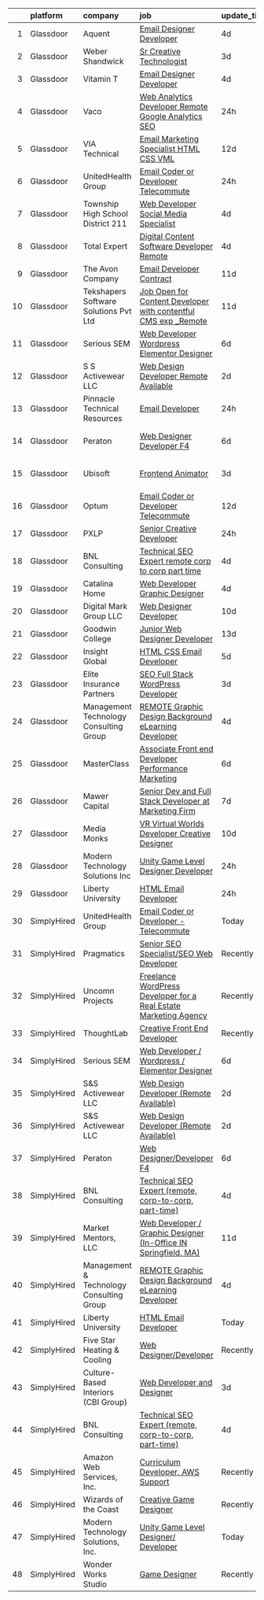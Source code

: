 

|    | platform    | company                                  | job                                                                                                                                                                                                                                                                                                                                                                                                                                                                                                                                                                                                                                                                                                                                                                                                                                                                                                                                                                                                                                                                                                                                              | update_time   | location                 |
|---:|:------------|:-----------------------------------------|:-------------------------------------------------------------------------------------------------------------------------------------------------------------------------------------------------------------------------------------------------------------------------------------------------------------------------------------------------------------------------------------------------------------------------------------------------------------------------------------------------------------------------------------------------------------------------------------------------------------------------------------------------------------------------------------------------------------------------------------------------------------------------------------------------------------------------------------------------------------------------------------------------------------------------------------------------------------------------------------------------------------------------------------------------------------------------------------------------------------------------------------------------|:--------------|:-------------------------|
|  1 | Glassdoor   | Aquent                                   | [Email Designer   Developer](https://www.glassdoor.com/partner/jobListing.htm?pos=112&ao=1110586&s=58&guid=0000018335b219c8926ed37d4eee8777&src=GD_JOB_AD&t=SR&vt=w&cs=1_f7f90faf&cb=1663053208691&jobListingId=1008127103959&cpc=FAE5E775D180B2FB&jrtk=3-0-1gcqr46jbjcbe801-1gcqr46jsg4e6800-d728f7b1044b615c--6NYlbfkN0DMrcEu7yrtATojKJA7cEzGQ3FdRGWLh0CZQInL4ECGI9gD0Wolx9R2v-Aex0-GK04LMXPURfGGnNi5uqQzFCg0hF2TYxmKGToa-C7itZzGO5PLQDVPaX3gxMtS-lBcSLPRUoR54mHyaQGwU7jJFUzGc3p3xB49LrIbkPamR03ue9fCh9tibOkpJUj2qP0Zp5Fy2m2lUUSw4YN7v7MeQoNgFZo5HpiN35c-kMcsEnYapVhaRK8KCalfcucni8HEe2_CSiQz9z-r4eWoslS09iMo6FecTln9eHhMiRbrdP7Pag5WX4B_zCekpk-xJpnOyDE4ZYT0ko8r4wBfr_5RrCsFtt7ETBEw8aBZQYz1N992h638leUhEzFn9_K89YZEPyJYfYmS-JFtg_PTyfNBYGuMJ84LpdZeKY3XGLbe60vzU10j_tT2VNRumVfHmBPzhH22k_ogq21bzw%3D%3D)                                                                                                                                                                                                                                                                                                                                     | 4d            | Richmond, VA             |
|  2 | Glassdoor   | Weber Shandwick                          | [Sr Creative Technologist](https://www.glassdoor.com/partner/jobListing.htm?pos=130&ao=1136043&s=58&guid=0000018335b219c8926ed37d4eee8777&src=GD_JOB_AD&t=SR&vt=w&cs=1_8f750173&cb=1663053208692&jobListingId=1008129731799&jrtk=3-0-1gcqr46jbjcbe801-1gcqr46jsg4e6800-595880e217b838c7-)                                                                                                                                                                                                                                                                                                                                                                                                                                                                                                                                                                                                                                                                                                                                                                                                                                                        | 3d            | New York, NY             |
|  3 | Glassdoor   | Vitamin T                                | [Email Designer   Developer](https://www.glassdoor.com/partner/jobListing.htm?pos=114&ao=1110586&s=58&guid=0000018335b219c8926ed37d4eee8777&src=GD_JOB_AD&t=SR&vt=w&cs=1_955e3bda&cb=1663053208691&jobListingId=1008127048026&cpc=654405A9B1E0A9F5&jrtk=3-0-1gcqr46jbjcbe801-1gcqr46jsg4e6800-133ecd7508e94749--6NYlbfkN0DMrcEu7yrtATojKJA7cEzGQ3FdRGWLh0CZQInL4ECGI6k5tN82kdM0cJmh4vC7GggQS4YCC-NAfmmCq-zKxC88tLTQBFUkf4I31SaWKtwIQjq_gVD_4PSldorTX0RxkmXVZBnJxyvYmxjhFieFRy7XxphD9O1ucpkG2qtflqZfJfhj5XChUwltbNlHBGSqnWjo3MU1JGjwRGBms57Ot8o4ErKnGnHgFe2z0wPI13ilaKUrzU2gr1NzHgSRw47w_pIfaurc4rP5G4vDRCBDhnyZRbMI02HtA9IgJ0-tbPXqlHi0ucmHyMRUB0ynFOqjBb21M5ZZqpfBKlm2zOWoyFOUHmcRNeKeH366ajxCsUa3gEZ8fb6DeRA0vOPBcBgjSosYMqiuFYrm7GIaQHUFU7GCJx1F73CIGfP4PRxU0HSxuDblnlkRj7X5VwqVTZWy1VZsmes8lFiq5aw1TdYkFXWgFdgYiLPAn4Tcv8sLFjFuTg%3D%3D)                                                                                                                                                                                                                                                                                                     | 4d            | Richmond, VA             |
|  4 | Glassdoor   | Vaco                                     | [Web Analytics Developer   Remote   Google Analytics SEO](https://www.glassdoor.com/partner/jobListing.htm?pos=111&ao=1110586&s=58&guid=0000018335b219c8926ed37d4eee8777&src=GD_JOB_AD&t=SR&vt=w&ea=1&cs=1_c251584b&cb=1663053208691&jobListingId=1008134555657&cpc=3DB599BF2F4828F0&jrtk=3-0-1gcqr46jbjcbe801-1gcqr46jsg4e6800-7ccc0220a1fe731c--6NYlbfkN0D_sybMACCpf9B-677oK5j6rPldVB6BlrVvFjO_o-GJZbzuF-qh4PxErFUqfUsv_6vXrVyNaVmJE0ot7G2TDITx_iaZeHWGlYAjqBBwl4IxuctF-OI2coy6g4yuOe0TbEuWET8c1We2YFFrVANmcXyQD5tSZWrD75i8XHvuWLgbZ7bYRmW1pBq1KUloM0yVF-mbRl_VVCXUxb9SpkD8DPfDh0tspFUS7D92Gvef_b38O4eTnSXKyR2smM9vuzoLjGZYA4e49S8sonJL75xopwl5eoL7EgfBMgDkWiXnZEdqD_yim1ZUy3uftWo17-k2Bs7nj3gLtliudqbElT6iMnpuv7Pjy46BtcXunHMgteMbtYFDpFwVvVBex_QWbwrgEDEGdhqt76gI74kDwy32Ed4PyPZeevAYYAT00FY4D6-aUJmOgRnWLZ6Pc7dfjVqZmFmlkIF6r1sPOKqg8vCKYXs7XTs6V-vYb5sIWLp50_3LzWQ7LCcmeGMmcO151sBVM9ACinEPH_-uEtxBpYsnrwmmKpOsAx96zPAgAoCfsU9w69p7tXuDu8iz)                                                                                                                                                                                               | 24h           | Richmond, VA             |
|  5 | Glassdoor   | VIA Technical                            | [Email Marketing Specialist  HTML  CSS  VML ](https://www.glassdoor.com/partner/jobListing.htm?pos=109&ao=1110586&s=58&guid=0000018335b219c8926ed37d4eee8777&src=GD_JOB_AD&t=SR&vt=w&ea=1&cs=1_da8fd7c6&cb=1663053208691&jobListingId=1008106177694&cpc=34670CD602BE5E55&jrtk=3-0-1gcqr46jbjcbe801-1gcqr46jsg4e6800-a7b269db53e92351--6NYlbfkN0DiMOjtWe4T5v3kAjl8_2bayrJS56UUlntEwXslP8cANY48OY_wSkTvA2xp4BkUxfc-0SJDK8YWz_8RiUcQc6IgiXLzEtdd8hHZ9AGkF3JwasucB1Ts6R5QsAtXRi9zIUpT_HqQbx0QAi6DTNV_7ddAE4nZK7aZ6_cbJfFtruoXrhFPG3p_NjQINC6_wlzgxXK1WTG6YS5YbljH2eim1NKak0QSXZ4I3wO-Jq0IDYv3gs7FlWgNAHzcJh6CmgDorJyGttgayksxNmwit4rifi983r4U5eGJmPSfUTvRFH9WU_p2hRsh7KO_dbNOjz-klE0IRrcPeNRFULxOeFTKc6_o-vEJDB6RbNS2SJXTnphz8QLJaxQ24v4xfvrYd0it3dxrifaO31XeU7yIxvISQ4y_V7T9WAs8frDazsZuedpfd1t_sO_h1fxE_LHJKaDXo8BHIPdzGxYMV-pZRpuJ-Wgpq4ydkKYmyQM_agbgAwpbJIwU0qfYvpUsx0uWp5Uduuf0-xMgDcRPcvM1FN9Rkp3LyCdtfwENNhAkHZuMT7aYrQ%3D%3D)                                                                                                                                                                                                               | 12d           | San Diego, CA            |
|  6 | Glassdoor   | UnitedHealth Group                       | [Email Coder or Developer   Telecommute](https://www.glassdoor.com/partner/jobListing.htm?pos=108&ao=1110586&s=58&guid=0000018335b219c8926ed37d4eee8777&src=GD_JOB_AD&t=SR&vt=w&cs=1_750d4711&cb=1663053208691&jobListingId=1008135406273&cpc=1CBFC3E34E2A31FF&jrtk=3-0-1gcqr46jbjcbe801-1gcqr46jsg4e6800-22846350d42babbc--6NYlbfkN0C8O9VKdOj_1Zh75e9_CvYhSsWVxS1Pvi5WUWhsf4w7FIc3O6B0uG3lJX_pnfU2y8gje_bX1bD6hozawX-Kzh8ada5Q8HSIa-_xf1f_bNuhmxzIvAGB2_LmjiPBihcDlw3uQ9zbY6HbBd0y1l_s7lpA7qB-TeHfKfGYys3fCIeaISZT6Ig4MUAQA59zX2j3FrQN9WS0BAEU2hmtFngr9Y8PQYgqURIMAwS2UBRmFEtSzM45Y0iYuCCMWH85NHcBzlunsbMBO3Bnj3D-iDvFf6XFTqzJKBIhzxRnZ--hm_rW5DpgAswm_rY8RskLhV_TomTUsIb4YXFyZu5Vhl4bBT2f_eu7W_AoM0w1SxFzRBjYepQuFts7PMW69ht5pdJLepIb47hQm-AS5oLOac4lNuslgY-xsF64twkw-nqQ6Knibq7MMBYa0taxZP82dq2gK4Y%3D)                                                                                                                                                                                                                                                                                                                                       | 24h           | Eden Prairie, MN         |
|  7 | Glassdoor   | Township High School District 211        | [Web Developer  Social Media Specialist](https://www.glassdoor.com/partner/jobListing.htm?pos=106&ao=1110586&s=58&guid=0000018335b219c8926ed37d4eee8777&src=GD_JOB_AD&t=SR&vt=w&ea=1&cs=1_98f6ed0b&cb=1663053208691&jobListingId=1008126791574&cpc=A0032DE20586B9BD&jrtk=3-0-1gcqr46jbjcbe801-1gcqr46jsg4e6800-31c2bc176e2bcbab--6NYlbfkN0BvRTtPYviBXXga901bZda-x9dVbr3mkLrPNoe7KgsTz68QsHh34GSM90vVwyTaEndtYI0pe953W1rkkBGAbyuAKY_ZszoiwJmg3JbfF4AW655q9sZlWK9uJIjd_GGvixM2nNpmP1A7p0parvgProH3THElPIkKORt04eYR36BtKMpoYfce3ruRcMIp8qQ43LWBEzqwOWtcs47c_Ft6NH-t2OUfgsuPOE8ETL3Z-Si2WcbFU2qQF_rz0nsFc1CipfYMw1ifbnb2x-oI6xeT0BL80tkQoASMg9rb1dFH8IVmhmANMBQGy-Q-smY2SMA1VL3ddqgC3TlgdH6OnaQjH3GsFbkfT2-5vMg59U-5mElvYoeVhP9VS1CnG4HsTZzoXzZlZtGzy5I54LEUk6h4dbu2I9MAhdUCviqm3oPMz51V6J3TvU30eKd24i9o1ghqZecXFcQ5T7_SCifdapjIYVN0zyC6tcnb6EsYlRuISs3K922uziAlU3YE97_VhcAfo-QIs2j4ESoy5Q%3D%3D)                                                                                                                                                                                                                                                    | 4d            | Palatine, IL             |
|  8 | Glassdoor   | Total Expert                             | [Digital Content Software Developer  Remote ](https://www.glassdoor.com/partner/jobListing.htm?pos=124&ao=1136043&s=58&guid=0000018335b219c8926ed37d4eee8777&src=GD_JOB_AD&t=SR&vt=w&cs=1_423880a6&cb=1663053208691&jobListingId=1008127228168&jrtk=3-0-1gcqr46jbjcbe801-1gcqr46jsg4e6800-5008ee07758a40da-)                                                                                                                                                                                                                                                                                                                                                                                                                                                                                                                                                                                                                                                                                                                                                                                                                                     | 4d            | Remote                   |
|  9 | Glassdoor   | The Avon Company                         | [Email Developer  Contract ](https://www.glassdoor.com/partner/jobListing.htm?pos=122&ao=1136043&s=58&guid=0000018335b219c8926ed37d4eee8777&src=GD_JOB_AD&t=SR&vt=w&cs=1_80bf4e88&cb=1663053208691&jobListingId=1008111638221&jrtk=3-0-1gcqr46jbjcbe801-1gcqr46jsg4e6800-f104243793139f35-)                                                                                                                                                                                                                                                                                                                                                                                                                                                                                                                                                                                                                                                                                                                                                                                                                                                      | 11d           | New York, NY             |
| 10 | Glassdoor   | Tekshapers Software Solutions Pvt Ltd    | [Job Open for Content Developer with contentful CMS exp _Remote](https://www.glassdoor.com/partner/jobListing.htm?pos=126&ao=1136043&s=58&guid=0000018335b219c8926ed37d4eee8777&src=GD_JOB_AD&t=SR&vt=w&ea=1&cs=1_016d73bd&cb=1663053208691&jobListingId=1008110713768&jrtk=3-0-1gcqr46jbjcbe801-1gcqr46jsg4e6800-afc90abcfa10becb-)                                                                                                                                                                                                                                                                                                                                                                                                                                                                                                                                                                                                                                                                                                                                                                                                             | 11d           | Remote                   |
| 11 | Glassdoor   | Serious SEM                              | [Web Developer   Wordpress   Elementor Designer](https://www.glassdoor.com/partner/jobListing.htm?pos=117&ao=1136043&s=58&guid=0000018335b219c8926ed37d4eee8777&src=GD_JOB_AD&t=SR&vt=w&ea=1&cs=1_63b2c1e3&cb=1663053208691&jobListingId=1008120875633&jrtk=3-0-1gcqr46jbjcbe801-1gcqr46jsg4e6800-47c965003bdd69a0-)                                                                                                                                                                                                                                                                                                                                                                                                                                                                                                                                                                                                                                                                                                                                                                                                                             | 6d            | Remote                   |
| 12 | Glassdoor   | S S Activewear LLC                       | [Web Design Developer  Remote Available ](https://www.glassdoor.com/partner/jobListing.htm?pos=104&ao=1110586&s=58&guid=0000018335b219c8926ed37d4eee8777&src=GD_JOB_AD&t=SR&vt=w&ea=1&cs=1_58080afa&cb=1663053208690&jobListingId=1008131212019&cpc=FA84DF7EA1EC2398&jrtk=3-0-1gcqr46jbjcbe801-1gcqr46jsg4e6800-e77e0e5672b8281f--6NYlbfkN0Ajr136nt6A_LHOZ7dazkZBMRVGXfFx1UH3hXSlGZi78qV2vh4IIPaG56QxCFgA56BicBY0oInP0QPYJd4kFVbc7huEHz1FXVqLxP8gElzXxfnWXkWC5Tk3amEWpKQOdd2DP_B235foqRfXk2sCy5zcr5ta9uztYyWr8zoLSfktUae741wAEOImCxf8e0o5q_ycQgCe-ixKA06BIbumOe5BLPPJtlkagwve9y4va0OfsQAKsxCenDo-e0egBF_YeVmTaHsb1PpDIcNUdie1VUc4nofiiVx9ioeJbrgl3mPMbjFFZDlosBGgWFYCjRGs7CFgXEkx0tAEchk48_f6QV1kQBWlHfi6p4R1uADNQACdNoaEhVaoBhylo8qSUnk1HBYhpElxCtNgTOX3n5usvymAeQxyzTRzdB6N1cCDdZGjGz9mqITKDX_a4RxI6ravHsQVunFIcVzkehJlgoEinb-MMODjv7M4hiLCtNVlcp-bMy1PZki6yfBKgGCjRkimdY5Voec5kzmw__g5wb1-UqOx93hVPmCkpYEZVLUVkrznZhi1kot5UloXs590guUuv84OvKlMMfoEwg3iyWNTsUEWt0xtxSNIQ0OEFJPhGHx3Uv35y7y78VsmRTTEnKfQclcKqeSzup4mEYzI28cEwLLCWHDBmiiDEFmOmtCyoncZdk9bU5qo_EJdZZBVTkJXTI2IFocWYytvQhPa5xvQ9aOKfKJP_M9KEYh3zVnk1ml6ZJ0xiqFISQdKcTBmVyTnJD4%3D) | 2d            | Bolingbrook, IL          |
| 13 | Glassdoor   | Pinnacle Technical Resources             | [Email Developer](https://www.glassdoor.com/partner/jobListing.htm?pos=121&ao=1136043&s=58&guid=0000018335b219c8926ed37d4eee8777&src=GD_JOB_AD&t=SR&vt=w&ea=1&cs=1_6a6b8450&cb=1663053208691&jobListingId=1008135431329&jrtk=3-0-1gcqr46jbjcbe801-1gcqr46jsg4e6800-467acc5b7792dd84-)                                                                                                                                                                                                                                                                                                                                                                                                                                                                                                                                                                                                                                                                                                                                                                                                                                                            | 24h           | Dallas, TX               |
| 14 | Glassdoor   | Peraton                                  | [Web Designer Developer F4](https://www.glassdoor.com/partner/jobListing.htm?pos=125&ao=1136043&s=58&guid=0000018335b219c8926ed37d4eee8777&src=GD_JOB_AD&t=SR&vt=w&cs=1_9ae4c745&cb=1663053208691&jobListingId=1008120923363&jrtk=3-0-1gcqr46jbjcbe801-1gcqr46jsg4e6800-d5bd3d771386e28f-)                                                                                                                                                                                                                                                                                                                                                                                                                                                                                                                                                                                                                                                                                                                                                                                                                                                       | 6d            | Stennis Space Center, MS |
| 15 | Glassdoor   | Ubisoft                                  | [Frontend Animator](https://www.glassdoor.com/partner/jobListing.htm?pos=129&ao=1136043&s=58&guid=0000018335b219c8926ed37d4eee8777&src=GD_JOB_AD&t=SR&vt=w&cs=1_996b7c40&cb=1663053208692&jobListingId=1008130382379&jrtk=3-0-1gcqr46jbjcbe801-1gcqr46jsg4e6800-4983d4bb94ce4304-)                                                                                                                                                                                                                                                                                                                                                                                                                                                                                                                                                                                                                                                                                                                                                                                                                                                               | 3d            | San Francisco, CA        |
| 16 | Glassdoor   | Optum                                    | [Email Coder or Developer   Telecommute](https://www.glassdoor.com/partner/jobListing.htm?pos=119&ao=1136043&s=58&guid=0000018335b219c8926ed37d4eee8777&src=GD_JOB_AD&t=SR&vt=w&cs=1_1adfa6ff&cb=1663053208691&jobListingId=1008108432514&jrtk=3-0-1gcqr46jbjcbe801-1gcqr46jsg4e6800-5f280c8fd2eb9836-)                                                                                                                                                                                                                                                                                                                                                                                                                                                                                                                                                                                                                                                                                                                                                                                                                                          | 12d           | Eden Prairie, MN         |
| 17 | Glassdoor   | PXLP                                     | [Senior Creative Developer](https://www.glassdoor.com/partner/jobListing.htm?pos=116&ao=1136043&s=58&guid=0000018335b219c8926ed37d4eee8777&src=GD_JOB_AD&t=SR&vt=w&cs=1_9120f592&cb=1663053208691&jobListingId=1008133756210&jrtk=3-0-1gcqr46jbjcbe801-1gcqr46jsg4e6800-eedb7801ac1ddd92-)                                                                                                                                                                                                                                                                                                                                                                                                                                                                                                                                                                                                                                                                                                                                                                                                                                                       | 24h           | San Diego, CA            |
| 18 | Glassdoor   | BNL Consulting                           | [Technical SEO Expert  remote  corp to corp  part time ](https://www.glassdoor.com/partner/jobListing.htm?pos=103&ao=1110586&s=58&guid=0000018335b219c8926ed37d4eee8777&src=GD_JOB_AD&t=SR&vt=w&ea=1&cs=1_2e75bd6b&cb=1663053208690&jobListingId=1008125956128&cpc=B101C867B3EF2D75&jrtk=3-0-1gcqr46jbjcbe801-1gcqr46jsg4e6800-47594a9c03d0d9ee--6NYlbfkN0C_eQCgnQ3dunn2kgXxy7uUxBB8Rm9uGSd45wqHXb30Yhouy9iaZ5tM-buZODdeWhkxcLZ-P8HpVwdiJJkDZwZdqfCN6nBcd16_TJfDogr1G06Jkw1xVd5RFtOvPKtffE1EIfYg4PMn3sFvUuwX5OwMAQzJ6VlzbU0P-e1WfYEJzV9Zh64upAZHuyvp5KUUER0VDIZo7X3WaX5VfelcZ8ys0NMH2LBbMt9aFqEwaFfUMotdjRicpsbTsqXcIcuUk575ONc4CLNdLtnHXV6oDs7rFvvE3EWTONonwPbtYWrQq3wT3JmYVAPYw65YW-LhpXK60z16tuVj-JnPn4zcVkRpyMioF9OVl1R1jwM4sZQLkYaeKRVQZW9HZdb4dN0XeFwShSluAQU2EYJ2sdp8m_LxMOjxddUCVh_SqHAOSnTWs0DLs4EB59-TS3NsEL0Onj7r2hiddBguwpnxnct10CgS9njsoSyhjy8hhkGIiXflYjuGOiFqt78zSyX4LwokU0A%3D)                                                                                                                                                                                                                                                  | 4d            | Remote                   |
| 19 | Glassdoor   | Catalina Home                            | [Web Developer Graphic Designer](https://www.glassdoor.com/partner/jobListing.htm?pos=105&ao=1110586&s=58&guid=0000018335b219c8926ed37d4eee8777&src=GD_JOB_AD&t=SR&vt=w&ea=1&cs=1_b9cad61a&cb=1663053208690&jobListingId=1008126744238&cpc=59DEFF8D475298C3&jrtk=3-0-1gcqr46jbjcbe801-1gcqr46jsg4e6800-e853527e115b99b9--6NYlbfkN0C2jZJFrLxaPA0GelnsGYXGIqBCI4fxbylvGcZVymefRVHTge5Vuj8fmjk9WeL_qMAglPTVIaoVPsSBLS28IXChoGYeq-UQtzX_TJY9-6q5LtESYZh4jxehow0o9lDjnHX9wN9ZBMJcNgKm6f1s_0LhC4kjYiGbTFXChbRwEYeC-xWSKCL9BrSwtreZAJ8rYO6X3eiITfqIksYTT6ODPZmPW9wEwMrPVxhQwUL6Y4mVAptDBFjSWYmtBn5T8RkhIU-tTctk0flyZTaJJXV8_-Cy7LVjWKx2TMaqeifIbSXOnvrZjlFATeaHc63Q0-t31NWqpJ56xB51Z5Wlje80urK0XwJvK135-hhBMoRRJMwuXcDTZ-5_-uBlX6lXoGCAGvO3iQSlePmSwIQvFUz5BfASptVuUxiC_D-xqIP_kaQtnJquoy6wjup7mEfK8GdA5kZOvpTuQS6_HC14vfXeU7G5FDrvWpU7baZUrDanm4oGoo9F3sqeFVBzXU1jwgIN4jU%3D)                                                                                                                                                                                                                                                                          | 4d            | United States            |
| 20 | Glassdoor   | Digital Mark Group LLC                   | [Web Designer Developer](https://www.glassdoor.com/partner/jobListing.htm?pos=102&ao=1110586&s=58&guid=0000018335b219c8926ed37d4eee8777&src=GD_JOB_AD&t=SR&vt=w&ea=1&cs=1_702e0493&cb=1663053208690&jobListingId=1008114370558&cpc=55FC80EBF760BBE8&jrtk=3-0-1gcqr46jbjcbe801-1gcqr46jsg4e6800-6828cf6de63f7dc1--6NYlbfkN0ANkou4taVk2XZZ848dRfo5kKh06_3FAnany_4ItHTq-u6JcicZqWFbHbAxD0ssval1uFKr5hjroKk-voQEJfLVfjOS1uxmnHK5o9zB5WB_W38-GmKH85zuUArPfKNnqi5EucZBCpaZUSBgLt-J-gcdNl8sDK17kpXmpyKs7WEpLczd0bRzTN8gOeg1b1Lqt5WQCos5o4dLV8IWI7Kq1P2CK88MLVTdBTK2SAOc5rveULchsWnBx3tOKqFjqyEqmwzmnBIgSFSEcnOnWgR33LIgbi017Mf1A6kO1PJ1Ux2JBebtXBpsal-olsOaf2SmExRzPew88vA4O7OCqZqrp6__T5gImmgSHacKxM_DRJPxEKeSpG6vM3swDn2nNsT7VIK7cPJgclT5iZ6nEOQqO4O6apUffP1KwlcXTgzGFXHQPSFctBo_aeotTs5u7_tOfk8ufiewBcOw3XRYZcUOcxGUWzL81xIGbm5T4nOM9Ez5gmI1E3_jTPHrcTB_XS6n3mo%3D)                                                                                                                                                                                                                                                                                  | 10d           | Beaverton, OR            |
| 21 | Glassdoor   | Goodwin College                          | [Junior Web Designer Developer](https://www.glassdoor.com/partner/jobListing.htm?pos=127&ao=1136043&s=58&guid=0000018335b219c8926ed37d4eee8777&src=GD_JOB_AD&t=SR&vt=w&cs=1_bfd3c7dd&cb=1663053208691&jobListingId=1008104280295&jrtk=3-0-1gcqr46jbjcbe801-1gcqr46jsg4e6800-52d292b410d12378-)                                                                                                                                                                                                                                                                                                                                                                                                                                                                                                                                                                                                                                                                                                                                                                                                                                                   | 13d           | East Hartford, CT        |
| 22 | Glassdoor   | Insight Global                           | [HTML CSS Email Developer](https://www.glassdoor.com/partner/jobListing.htm?pos=113&ao=1110586&s=58&guid=0000018335b219c8926ed37d4eee8777&src=GD_JOB_AD&t=SR&vt=w&cs=1_58bc0b52&cb=1663053208691&jobListingId=1008123851405&cpc=2CAED5C921A5F994&jrtk=3-0-1gcqr46jbjcbe801-1gcqr46jsg4e6800-2bb26e53df401d6e--6NYlbfkN0BKkHZu3wF05EeDimN_p6sYpKCMArvwa95YdH7UpkaBCqc7l59Erwqcl-ZxWPl_M-kOqp5g47M4lDTLA9QWPY8GVtcc5XMeFW-fO1w-LLs1gMDn2roTG1J9Q4HzZE-9ZrOazbX_1T8hdOGnWKEFIEf_xeEjHxa2TEEZsdV2ushupT21pLb_owYysJI2OMXRUifrQo6rjSJ0_35NMjYkdlP2EsT9xv_oWHT2INQyZ_fz9Jpxdvr2qcZp5ztvBeD9YuG2rpjE4sp6B5GLw4HHzIJso5sCZPUiVUg7pYiBZtF0WfgUxOf0vlzLcCzD0z6vJDkwAPkM-CN4bQ3u0tK_9yaB642S2KZcR4u2VYz86m_LyX46lfSW5dgx18CO8_aelHrsHsmdANsQu8uA3ZwKD83fe43RSDW1tC8TO1MIQsZPI2qCYhNUHq3UAJB-OU_atRI1Lw_Os-TZtvYSEZwPUWq0cImYhrS8oK_ah6RNBJEc6Q%3D%3D)                                                                                                                                                                                                                                                                                                       | 5d            | Seattle, WA              |
| 23 | Glassdoor   | Elite Insurance Partners                 | [SEO Full Stack WordPress Developer](https://www.glassdoor.com/partner/jobListing.htm?pos=110&ao=1110586&s=58&guid=0000018335b219c8926ed37d4eee8777&src=GD_JOB_AD&t=SR&vt=w&ea=1&cs=1_d0e75473&cb=1663053208691&jobListingId=1008128924088&cpc=155EB9D5185558AF&jrtk=3-0-1gcqr46jbjcbe801-1gcqr46jsg4e6800-f34b12219d163dd2--6NYlbfkN0B4jp5mfsiLEiFpPCxOna81i2z6rJx9ZIZWhVZJ6SFnYUGkCbq1OB_b66yE1zGRLQikOHSVrjg7EkZWifK1I5qpRAVxXBDIIViP56r0IwEOrvLSBHjeagFhamrb1XFHNFAvdHMX_-comMnbUtOXozBveEob8heR9GAJVNgAFYUJ3jxt0LkTltBo8hoISCdy4uNHHVmbnBigfiTqa47nz7YIfW7qQeaF-sJvV2FlHIHs1kUhvypaoIA2VbROd9_ieoe9TaL9TZlhYlnZ5WCkHNxgfAsAm3szm9asGftzACmnM4AXJLKqI-dtlQV4Cx-X6RkXc2mrr2GJqi0qvSHp97D6WNc4Yvz9_xVf2wCi1w42Q6NO-cLT9Ly-p25eXy7XD9AWM-N8w6FtC7SLFNPT69yoEQKVM4StxT2hrYyjtIcH_8Fe227Ryle8ZpkQowMwth9kjGQedeqJkSj0g8nxrBAn6m1bpZrXSMzrIczZXNzZzTfcXYa0vXXbL_TQsrpexpo%3D)                                                                                                                                                                                                                                                                      | 3d            | Remote                   |
| 24 | Glassdoor   | Management   Technology Consulting Group | [REMOTE Graphic Design Background eLearning Developer](https://www.glassdoor.com/partner/jobListing.htm?pos=123&ao=1136043&s=58&guid=0000018335b219c8926ed37d4eee8777&src=GD_JOB_AD&t=SR&vt=w&ea=1&cs=1_1e2ecded&cb=1663053208691&jobListingId=1008126666388&jrtk=3-0-1gcqr46jbjcbe801-1gcqr46jsg4e6800-f1df213506217043-)                                                                                                                                                                                                                                                                                                                                                                                                                                                                                                                                                                                                                                                                                                                                                                                                                       | 4d            | Baltimore, MD            |
| 25 | Glassdoor   | MasterClass                              | [Associate Front end Developer  Performance Marketing](https://www.glassdoor.com/partner/jobListing.htm?pos=118&ao=1136043&s=58&guid=0000018335b219c8926ed37d4eee8777&src=GD_JOB_AD&t=SR&vt=w&ea=1&cs=1_97d7ce02&cb=1663053208691&jobListingId=1008120927695&jrtk=3-0-1gcqr46jbjcbe801-1gcqr46jsg4e6800-ba7dc594296522ae-)                                                                                                                                                                                                                                                                                                                                                                                                                                                                                                                                                                                                                                                                                                                                                                                                                       | 6d            | San Francisco, CA        |
| 26 | Glassdoor   | Mawer Capital                            | [Senior Dev and Full Stack Developer at Marketing Firm](https://www.glassdoor.com/partner/jobListing.htm?pos=101&ao=1110586&s=58&guid=0000018335b219c8926ed37d4eee8777&src=GD_JOB_AD&t=SR&vt=w&ea=1&cs=1_b9014bcc&cb=1663053208690&jobListingId=1008118949504&cpc=AD83F33F617EC596&jrtk=3-0-1gcqr46jbjcbe801-1gcqr46jsg4e6800-1073e5773866655b--6NYlbfkN0BzyIYrTMR_AjNKh_kvAG8N613gtHPANQ3sdLTkrtBd-xoNshQoLJljG5LGTFOBz0XgnGPkInm1QyVRzwhKcaMw1lQ2emXWTGze3rmnmzOLUucJ4k-c58iDjY1OrydMVvXRXB-Vg3aNKb2e3B6Vy2DcD6P3m_29_M8OMxNiwQ2KA88cY4UXbj3QoS7XpJELSJeVfPkfAHtAueA-k4SRH6wpBMkPWPDjxi1OdIWb_6Lus2Wzpn9ES2dImTrukV8lQD_gGdLfq_RtsAgSa-87flJwsZNLlp8d88KDw5JEv5YYdphk9AjhQTSHiPxZGVX9vWe0Rb79xC72Px1GoVYmx3dhDM0A1f1QkTymkmllaTwsyZ1fv6wyaZ7Du0t2NU2vTSjHsJqFIjggaE4bsJPKEepKLt63X0zbNEwgzPh_wrmjke6vQZudqXA159VQdQYXlnqsnaHUuCclvJdnAULDO5wBqLKy6TA_jGhuMFBAB0_hFev3NB8oLO4E0eppP00sgpGEzO4g9T092g%3D%3D)                                                                                                                                                                                                                                     | 7d            | Clearwater, FL           |
| 27 | Glassdoor   | Media Monks                              | [VR  Virtual Worlds  Developer   Creative Designer](https://www.glassdoor.com/partner/jobListing.htm?pos=120&ao=1136043&s=58&guid=0000018335b219c8926ed37d4eee8777&src=GD_JOB_AD&t=SR&vt=w&cs=1_a46e5557&cb=1663053208691&jobListingId=1008114354203&jrtk=3-0-1gcqr46jbjcbe801-1gcqr46jsg4e6800-0c56eab86d8307d5-)                                                                                                                                                                                                                                                                                                                                                                                                                                                                                                                                                                                                                                                                                                                                                                                                                               | 10d           | New York, NY             |
| 28 | Glassdoor   | Modern Technology Solutions  Inc         | [Unity Game Level Designer  Developer](https://www.glassdoor.com/partner/jobListing.htm?pos=107&ao=1110586&s=58&guid=0000018335b219c8926ed37d4eee8777&src=GD_JOB_AD&t=SR&vt=w&cs=1_8b8d4fd2&cb=1663053208690&jobListingId=1008133462397&cpc=1CBFC3E34E2A31FF&jrtk=3-0-1gcqr46jbjcbe801-1gcqr46jsg4e6800-c0124ec80277b18e--6NYlbfkN0C26OT7h5zXl7z1yVTYwN1d43osiYS9hmGqw_eY7i5KFzRWaSyxghJjTLzNEsEWeJgpRDnySrQh1dOm1zbt9sAmEuB6tJ_jWiwBwri0Be54ow_XgP_IHm4xduo53r4FqF9xxnDpLRo2h4STyAVYDXfsORl6EIkHYAyx5ngIY2U5oHdnGsRq8ZTWIUYR-kSWxf-cC1jcjLqoKYKAAWn3qloV-_NvzBACXL6E9hu9AsoaF4cK5AL7aYj1g0MJoKNeVSfiQHYOL4dJu97OUv2mi9OiHdAtv4dsO4AcHe_Vl-Kd1h3u_abwgonSW-Ql66-hFk4Vf7sI93OPnRWoXFl2Uog8x36Zcm2GaDO1cc0rODIHwHJxbfH-Lfw3ci3MElK0YxheoNE4N8YxCsL0lwozC6s3A87Wh3O8vDJYpa4L3quO5qptRuGSC800)                                                                                                                                                                                                                                                                                                                                                       | 24h           | Huntsville, AL           |
| 29 | Glassdoor   | Liberty University                       | [HTML Email Developer](https://www.glassdoor.com/partner/jobListing.htm?pos=115&ao=1136043&s=58&guid=0000018335b219c8926ed37d4eee8777&src=GD_JOB_AD&t=SR&vt=w&ea=1&cs=1_716475b5&cb=1663053208691&jobListingId=1008133875364&jrtk=3-0-1gcqr46jbjcbe801-1gcqr46jsg4e6800-c48ae9aaa1031310-)                                                                                                                                                                                                                                                                                                                                                                                                                                                                                                                                                                                                                                                                                                                                                                                                                                                       | 24h           | Remote                   |
| 30 | SimplyHired | UnitedHealth Group                       | [Email Coder or Developer - Telecommute](https://www.simplyhired.com/job/GHCmVeh6A5vLx4Vf5gJbf3ju5IT-5cea2saQtH4q_AhXjuqXCaoGYA?q=creative+developer)                                                                                                                                                                                                                                                                                                                                                                                                                                                                                                                                                                                                                                                                                                                                                                                                                                                                                                                                                                                            | Today         | Eden Prairie, MN         |
| 31 | SimplyHired | Pragmatics                               | [Senior SEO Specialist/SEO Web Developer](https://www.simplyhired.com/job/YThmy1pqQZWCN6NpVm6jm_YsyMddiBHbrB2fuFAy04LBN_GxOXbL2A?q=creative+developer)                                                                                                                                                                                                                                                                                                                                                                                                                                                                                                                                                                                                                                                                                                                                                                                                                                                                                                                                                                                           | Recently      | Washington, DC           |
| 32 | SimplyHired | Uncomn Projects                          | [Freelance WordPress Developer for a Real Estate Marketing Agency](https://www.simplyhired.com/job/JugjPpAxHoBf58U4pvX9y7DfgVl_11tcs7uc7GrK4LL8gXkbqaP_nQ?q=creative+developer)                                                                                                                                                                                                                                                                                                                                                                                                                                                                                                                                                                                                                                                                                                                                                                                                                                                                                                                                                                  | Recently      | Arizona                  |
| 33 | SimplyHired | ThoughtLab                               | [Creative Front End Developer](https://www.simplyhired.com/job/mgyrVi9xGEdxnGefTgk-b1MEAbWAmB7-1ZjyK984IfKjhJP0_X6Krg?q=creative+developer)                                                                                                                                                                                                                                                                                                                                                                                                                                                                                                                                                                                                                                                                                                                                                                                                                                                                                                                                                                                                      | Recently      | Remote                   |
| 34 | SimplyHired | Serious SEM                              | [Web Developer / Wordpress / Elementor Designer](https://www.simplyhired.com/job/aCf_9_ugq9Xy9HyGkNLILKPG6qCWF7PUYz5r9eHDEN88XxCoYc1qPA?q=creative+developer)                                                                                                                                                                                                                                                                                                                                                                                                                                                                                                                                                                                                                                                                                                                                                                                                                                                                                                                                                                                    | 6d            | Remote                   |
| 35 | SimplyHired | S&S Activewear LLC                       | [Web Design Developer (Remote Available)](https://www.simplyhired.com/job/WVJlFqZ4p0xs7qN1Ca08Qqq7zD3A3-oqj6AOCIgqftMwm8kYJAGKRg?q=creative+developer)                                                                                                                                                                                                                                                                                                                                                                                                                                                                                                                                                                                                                                                                                                                                                                                                                                                                                                                                                                                           | 2d            | Bolingbrook, IL          |
| 36 | SimplyHired | S&S Activewear LLC                       | [Web Design Developer (Remote Available)](https://www.simplyhired.com/job/WVJlFqZ4p0xs7qN1Ca08Qqq7zD3A3-oqj6AOCIgqftMwm8kYJAGKRg?q=creative+developer)                                                                                                                                                                                                                                                                                                                                                                                                                                                                                                                                                                                                                                                                                                                                                                                                                                                                                                                                                                                           | 2d            | Bolingbrook, IL          |
| 37 | SimplyHired | Peraton                                  | [Web Designer/Developer F4](https://www.simplyhired.com/job/1QLi7KstwkJSPVXeJ37D_y3dNYhRM-0_AYIaYxCe4r4NdK9mTYqSDw?q=creative+developer)                                                                                                                                                                                                                                                                                                                                                                                                                                                                                                                                                                                                                                                                                                                                                                                                                                                                                                                                                                                                         | 6d            | Stennis Space Center, MS |
| 38 | SimplyHired | BNL Consulting                           | [Technical SEO Expert (remote, corp-to-corp, part-time)](https://www.simplyhired.com/job/MGPwkpX06FyzlRT25LdUffKFMRnvlvkRDp3THv2-KVmYzbUKoec1Cg?q=creative+developer)                                                                                                                                                                                                                                                                                                                                                                                                                                                                                                                                                                                                                                                                                                                                                                                                                                                                                                                                                                            | 4d            | Remote                   |
| 39 | SimplyHired | Market Mentors, LLC                      | [Web Developer / Graphic Designer (In-Office IN Springfield, MA)](https://www.simplyhired.com/job/FQG5uJ1dss-sRffoAoQ2VcQRgxsuv475Wnb7F9AflVz3v4ZTdM9xDw?q=creative+developer)                                                                                                                                                                                                                                                                                                                                                                                                                                                                                                                                                                                                                                                                                                                                                                                                                                                                                                                                                                   | 11d           | Springfield, MA          |
| 40 | SimplyHired | Management & Technology Consulting Group | [REMOTE Graphic Design Background eLearning Developer](https://www.simplyhired.com/job/kL9v33k0yf6roREigAHgYAPhd7HT5URe-bO1ZNuods3p5PKBpcPRgA?q=creative+developer)                                                                                                                                                                                                                                                                                                                                                                                                                                                                                                                                                                                                                                                                                                                                                                                                                                                                                                                                                                              | 4d            | Boston, MA +24 locations |
| 41 | SimplyHired | Liberty University                       | [HTML Email Developer](https://www.simplyhired.com/job/dSRGdSmHKg0mp7ka7WM_zKIKcNxUjIiX_Fdc26Pq7KDgW1bIN6K01g?q=creative+developer)                                                                                                                                                                                                                                                                                                                                                                                                                                                                                                                                                                                                                                                                                                                                                                                                                                                                                                                                                                                                              | Today         | Remote                   |
| 42 | SimplyHired | Five Star Heating & Cooling              | [Web Designer/Developer](https://www.simplyhired.com/job/RrHUO0-DAC-AtpqUA8LNJdHoFKaEbcmH2L9xjhZYDz7U6zF5kFVZ0A?q=creative+developer)                                                                                                                                                                                                                                                                                                                                                                                                                                                                                                                                                                                                                                                                                                                                                                                                                                                                                                                                                                                                            | Recently      | Dayton, OH               |
| 43 | SimplyHired | Culture-Based Interiors (CBI Group)      | [Web Developer and Designer](https://www.simplyhired.com/job/qoXjm3sq0124U9R-bzZE58Wmx1qxdfox1k8xriB9T0CFLwLQA_9aPg?q=creative+developer)                                                                                                                                                                                                                                                                                                                                                                                                                                                                                                                                                                                                                                                                                                                                                                                                                                                                                                                                                                                                        | 3d            | San Antonio, TX          |
| 44 | SimplyHired | BNL Consulting                           | [Technical SEO Expert (remote, corp-to-corp, part-time)](https://www.simplyhired.com/job/MGPwkpX06FyzlRT25LdUffKFMRnvlvkRDp3THv2-KVmYzbUKoec1Cg?q=creative+developer)                                                                                                                                                                                                                                                                                                                                                                                                                                                                                                                                                                                                                                                                                                                                                                                                                                                                                                                                                                            | 4d            | Remote                   |
| 45 | SimplyHired | Amazon Web Services, Inc.                | [Curriculum Developer, AWS Support](https://www.simplyhired.com/job/VJ2mxpB_C3RiZ9WEdGHt_L8L7tDgh2uUlbSQc1Inzt2mb5hjGzhRXQ?q=creative+developer)                                                                                                                                                                                                                                                                                                                                                                                                                                                                                                                                                                                                                                                                                                                                                                                                                                                                                                                                                                                                 | Recently      | Remote                   |
| 46 | SimplyHired | Wizards of the Coast                     | [Creative Game Designer](https://www.simplyhired.com/job/3U5NPAcld9zZ3VOc-NItCD-NzNvgqaZqPjmcmGZRZsaeN5WygOP2eA?q=creative+developer)                                                                                                                                                                                                                                                                                                                                                                                                                                                                                                                                                                                                                                                                                                                                                                                                                                                                                                                                                                                                            | Recently      | Renton, WA               |
| 47 | SimplyHired | Modern Technology Solutions, Inc.        | [Unity Game Level Designer/ Developer](https://www.simplyhired.com/job/yyP9UKRUnS6XJZ-O1pGUaJAsS370aXp4TI136KMEnGwOTRUhnvUgZg?q=creative+developer)                                                                                                                                                                                                                                                                                                                                                                                                                                                                                                                                                                                                                                                                                                                                                                                                                                                                                                                                                                                              | Today         | Alexandria, VA           |
| 48 | SimplyHired | Wonder Works Studio                      | [Game Designer](https://www.simplyhired.com/job/IRDSHCXny-XnZ9e0Tp5o0AZdJ9e9M8q9J0mr_lPmVBctFTLfqeS3cw?q=creative+developer)                                                                                                                                                                                                                                                                                                                                                                                                                                                                                                                                                                                                                                                                                                                                                                                                                                                                                                                                                                                                                     | Recently      | Arlington, TX            |